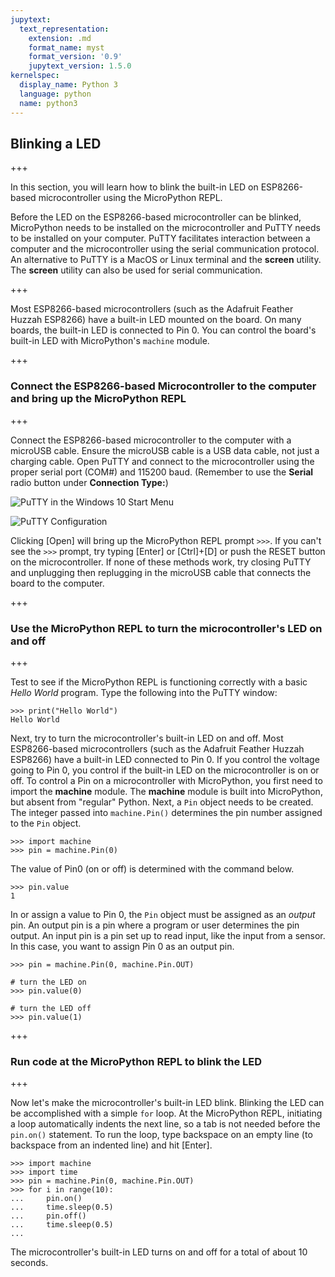 ```yaml
---
jupytext:
  text_representation:
    extension: .md
    format_name: myst
    format_version: '0.9'
    jupytext_version: 1.5.0
kernelspec:
  display_name: Python 3
  language: python
  name: python3
---
```


## Blinking a LED

+++

In this section, you will learn how to blink the built-in LED on ESP8266-based microcontroller using the MicroPython REPL.

Before the LED on the ESP8266-based microcontroller can be blinked, MicroPython needs to be installed on the microcontroller and PuTTY needs to be installed on your computer. PuTTY facilitates interaction between a computer and the microcontroller using the serial communication protocol. An alternative to PuTTY is a MacOS or Linux terminal and the **screen** utility.  The **screen** utility can also be used for serial communication.

+++

Most ESP8266-based microcontrollers (such as the Adafruit Feather Huzzah ESP8266) have a built-in LED mounted on the board. On many boards, the built-in LED is connected to Pin 0. You can control the board's built-in LED with MicroPython's ```machine``` module.

+++

### Connect the ESP8266-based Microcontroller to the computer and bring up the MicroPython REPL

+++

Connect the ESP8266-based microcontroller to the computer with a microUSB cable. Ensure the microUSB cable is a USB data cable, not just a charging cable. Open PuTTY and connect to the microcontroller using the proper serial port (COM#) and 115200 baud. (Remember to use the **Serial** radio button under **Connection Type:**)

![PuTTY in the Windows 10 Start Menu](images/putty_in_start_menu.png)

![PuTTY Configuration](images/putty_config.PNG)

Clicking [Open] will bring up the MicroPython REPL prompt ```>>>```. If you can't see the ```>>>``` prompt, try typing [Enter] or [Ctrl]+[D] or push the RESET button on the microcontroller. If none of these methods work, try closing PuTTY and unplugging then replugging in the microUSB cable that connects the board to the computer.

+++

### Use the MicroPython REPL to turn the microcontroller's LED on and off

+++

Test to see if the MicroPython REPL is functioning correctly with a basic _Hello World_ program. Type the following into the PuTTY window:

```text
>>> print("Hello World")
Hello World
```

Next, try to turn the microcontroller's built-in LED on and off. Most ESP8266-based microcontrollers (such as the Adafruit Feather Huzzah ESP8266) have a built-in LED connected to Pin 0. If you control the voltage going to Pin 0, you control if the built-in LED on the microcontroller is on or off. To control a Pin on a microcontroller with MicroPython, you first need to import the **machine** module. The **machine** module is built into MicroPython, but absent from "regular" Python. Next, a ```Pin``` object needs to be created. The integer passed into ```machine.Pin()``` determines the pin number assigned to the ```Pin``` object.

```text
>>> import machine
>>> pin = machine.Pin(0)
```

The value of Pin0  (on or off) is determined with the command below.

```text
>>> pin.value
1
```

In or assign a value to Pin 0, the ```Pin``` object must be assigned as an _output_ pin. An output pin is a pin where a program or user determines the pin output. An input pin is a pin set up to read input, like the input from a sensor. In this case, you want to assign Pin 0 as an output pin.

```text
>>> pin = machine.Pin(0, machine.Pin.OUT)

# turn the LED on
>>> pin.value(0)

# turn the LED off
>>> pin.value(1)
```

+++

### Run code at the MicroPython REPL to blink the LED

+++

Now let's make the microcontroller's built-in LED blink. Blinking the LED can be accomplished with a simple ```for``` loop. At the MicroPython REPL, initiating a loop automatically indents the next line, so a tab is not needed before the ```pin.on()``` statement. To run the loop, type backspace on an empty line (to backspace from an indented line) and hit [Enter].

```text
>>> import machine
>>> import time
>>> pin = machine.Pin(0, machine.Pin.OUT)
>>> for i in range(10):
...     pin.on()
...     time.sleep(0.5)
...     pin.off()
...     time.sleep(0.5)
...
```

The microcontroller's built-in LED turns on and off for a total of about 10 seconds.
